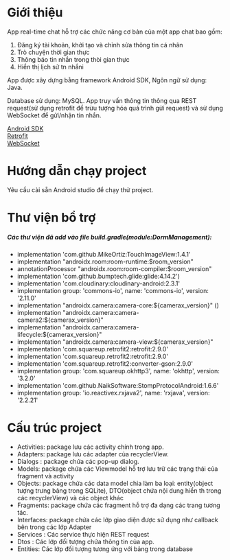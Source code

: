 # Giới thiệu

App real-time chat hỗ trợ các chức năng cơ bản của một app chat bao gồm:
1. Đăng ký tài khoản, khởi tạo và chỉnh sửa thông tin cá nhân
2. Trò chuyện thời gian thực
3. Thông báo tin nhắn trong thòi gian thực
4. Hiển thị lịch sử tn nhắni

App được xây dựng bằng framework Android SDK, Ngôn ngữ sử dụng: Java. 

Database sử dụng: MySQL. App truy vấn thông tin thông qua REST request(sử dụng retrofit để trừu tượng hóa quá trình gửi request) và sử dụng WebSocket để gửi/nhận tin nhắn.

[Android SDK](https://vi.wikipedia.org/wiki/Android_SDK)  
[Retrofit](https://square.github.io/retrofit/)  
[WebSocket](https://en.wikipedia.org/wiki/WebSocket)  

# Hướng dẫn chạy project
Yêu cầu cài sẵn Android studio để chạy thử project.
# Thư viện bổ trợ
##### Các thư viện đã add vào file build.gradle(module:DormManagement):
* implementation 'com.github.MikeOrtiz:TouchImageView:1.4.1'
* implementation "androidx.room:room-runtime:$room_version"
* annotationProcessor "androidx.room:room-compiler:$room_version"
* implementation 'com.github.bumptech.glide:glide:4.14.2')
* implementation 'com.cloudinary:cloudinary-android:2.3.1'
* implementation group: 'commons-io', name: 'commons-io', version: '2.11.0'
* implementation "androidx.camera:camera-core:${camerax_version}" ()
* implementation "androidx.camera:camera-camera2:${camerax_version}"
* implementation "androidx.camera:camera-lifecycle:${camerax_version}"
* implementation "androidx.camera:camera-view:${camerax_version}"
* implementation 'com.squareup.retrofit2:retrofit:2.9.0'
* implementation 'com.squareup.retrofit2:retrofit:2.9.0'
* implementation 'com.squareup.retrofit2:converter-gson:2.9.0'
* implementation group: 'com.squareup.okhttp3', name: 'okhttp', version: '3.2.0'
* implementation 'com.github.NaikSoftware:StompProtocolAndroid:1.6.6'
* implementation group: 'io.reactivex.rxjava2', name: 'rxjava', version: '2.2.21'

# Cấu trúc project
* Activities: package lưu các activity chính trong app.
* Adapters: package lưu các adapter của recyclerView.
* Dialogs : package chứa các pop-up dialog.
* Models: package chứa các Viewmodel hỗ trợ lưu trữ các trạng thái của fragment và activity
* Objects: package chứa các data model chia làm ba loại: entity(object tượng trưng bảng trong SQLite), DTO(object chứa nội dung hiển th trong các recyclerView) và các object khác
* Fragments: package chứa các fragment hỗ trợ đa dạng các trang tương tác.
* Interfaces: package chứa các lớp giao diện được sử dụng như callback bên trong các lớp Adapter
* Services : Các service thực hiện REST request
* Dtos : Các lớp đối tượng chứa thông tin của app.
* Entities: Các lớp đối tượng tương ứng với bảng trong database
